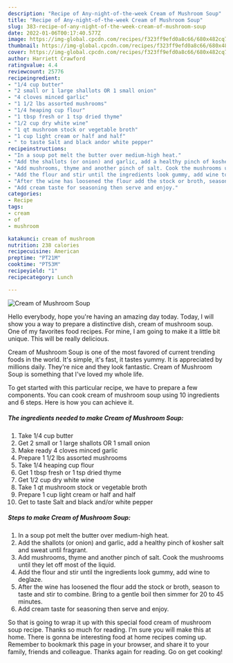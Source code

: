 ```yaml
---
description: "Recipe of Any-night-of-the-week Cream of Mushroom Soup"
title: "Recipe of Any-night-of-the-week Cream of Mushroom Soup"
slug: 383-recipe-of-any-night-of-the-week-cream-of-mushroom-soup
date: 2022-01-06T00:17:40.577Z
image: https://img-global.cpcdn.com/recipes/f323ff9efd0a8c66/680x482cq70/cream-of-mushroom-soup-recipe-main-photo.jpg
thumbnail: https://img-global.cpcdn.com/recipes/f323ff9efd0a8c66/680x482cq70/cream-of-mushroom-soup-recipe-main-photo.jpg
cover: https://img-global.cpcdn.com/recipes/f323ff9efd0a8c66/680x482cq70/cream-of-mushroom-soup-recipe-main-photo.jpg
author: Harriett Crawford
ratingvalue: 4.4
reviewcount: 25776
recipeingredient:
- "1/4 cup butter"
- "2 small or 1 large shallots OR 1 small onion"
- "4 cloves minced garlic"
- "1 1/2 lbs assorted mushrooms"
- "1/4 heaping cup flour"
- "1 tbsp fresh or 1 tsp dried thyme"
- "1/2 cup dry white wine"
- "1 qt mushroom stock or vegetable broth"
- "1 cup light cream or half and half"
- " to taste Salt and black andor white pepper"
recipeinstructions:
- "In a soup pot melt the butter over medium-high heat."
- "Add the shallots (or onion) and garlic, add a healthy pinch of kosher salt and sweat until fragrant."
- "Add mushrooms, thyme and another pinch of salt. Cook the mushrooms until they let off most of the liquid."
- "Add the flour and stir until the ingredients look gummy, add wine to deglaze."
- "After the wine has loosened the flour add the stock or broth, season to taste and stir to combine. Bring to a gentle boil then simmer for 20 to 45 minutes."
- "Add cream taste for seasoning then serve and enjoy."
categories:
- Recipe
tags:
- cream
- of
- mushroom

katakunci: cream of mushroom 
nutrition: 238 calories
recipecuisine: American
preptime: "PT21M"
cooktime: "PT53M"
recipeyield: "1"
recipecategory: Lunch

---
```



![Cream of Mushroom Soup](https://img-global.cpcdn.com/recipes/f323ff9efd0a8c66/680x482cq70/cream-of-mushroom-soup-recipe-main-photo.jpg)

Hello everybody, hope you're having an amazing day today. Today, I will show you a way to prepare a distinctive dish, cream of mushroom soup. One of my favorites food recipes. For mine, I am going to make it a little bit unique. This will be really delicious.



Cream of Mushroom Soup is one of the most favored of current trending foods in the world. It's simple, it's fast, it tastes yummy. It is appreciated by millions daily. They're nice and they look fantastic. Cream of Mushroom Soup is something that I've loved my whole life.


To get started with this particular recipe, we have to prepare a few components. You can cook cream of mushroom soup using 10 ingredients and 6 steps. Here is how you can achieve it.

<!--inarticleads1-->

##### The ingredients needed to make Cream of Mushroom Soup:

1. Take 1/4 cup butter
1. Get 2 small or 1 large shallots OR 1 small onion
1. Make ready 4 cloves minced garlic
1. Prepare 1 1/2 lbs assorted mushrooms
1. Take 1/4 heaping cup flour
1. Get 1 tbsp fresh or 1 tsp dried thyme
1. Get 1/2 cup dry white wine
1. Take 1 qt mushroom stock or vegetable broth
1. Prepare 1 cup light cream or half and half
1. Get  to taste Salt and black and/or white pepper




<!--inarticleads2-->

##### Steps to make Cream of Mushroom Soup:

1. In a soup pot melt the butter over medium-high heat.
1. Add the shallots (or onion) and garlic, add a healthy pinch of kosher salt and sweat until fragrant.
1. Add mushrooms, thyme and another pinch of salt. Cook the mushrooms until they let off most of the liquid.
1. Add the flour and stir until the ingredients look gummy, add wine to deglaze.
1. After the wine has loosened the flour add the stock or broth, season to taste and stir to combine. Bring to a gentle boil then simmer for 20 to 45 minutes.
1. Add cream taste for seasoning then serve and enjoy.




So that is going to wrap it up with this special food cream of mushroom soup recipe. Thanks so much for reading. I'm sure you will make this at home. There is gonna be interesting food at home recipes coming up. Remember to bookmark this page in your browser, and share it to your family, friends and colleague. Thanks again for reading. Go on get cooking!
